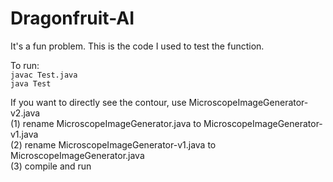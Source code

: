 # Dragonfruit-AI

It's a fun problem. This is the code I used to test the function.

To run:  
   ```javac Test.java ```  
   ```java Test  ```
  
If you want to directly see the contour, use MicroscopeImageGenerator-v2.java  
    (1) rename MicroscopeImageGenerator.java to MicroscopeImageGenerator-v1.java  
    (2) rename MicroscopeImageGenerator-v1.java to MicroscopeImageGenerator.java  
    (3) compile and run  
